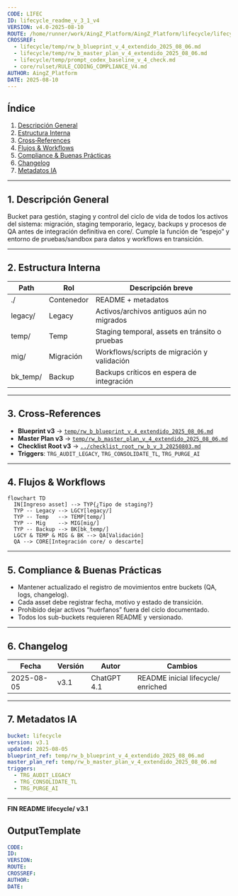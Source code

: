 ```yaml
---
CODE: LIFEC
ID: lifecycle_readme_v_3_1_v4
VERSION: v4.0-2025-08-10
ROUTE: /home/runner/work/AingZ_Platform/AingZ_Platform/lifecycle/lifecycle_readme_v_3_1.md
CROSSREF:
  - lifecycle/temp/rw_b_blueprint_v_4_extendido_2025_08_06.md
  - lifecycle/temp/rw_b_master_plan_v_4_extendido_2025_08_06.md
  - lifecycle/temp/prompt_codex_baseline_v_4_check.md
  - core/rulset/RULE_CODING_COMPLIANCE_V4.md
AUTHOR: AingZ_Platform
DATE: 2025-08-10
---
```

## Índice

1. [Descripción General](#1-descripción-general)
2. [Estructura Interna](#2-estructura-interna)
3. [Cross‑References](#3-cross-references)
4. [Flujos & Workflows](#4-flujos--workflows)
5. [Compliance & Buenas Prácticas](#5-compliance--buenas-practicas)
6. [Changelog](#6-changelog)
7. [Metadatos IA](#7-metadatos-ia)

---

## 1. Descripción General

Bucket para gestión, staging y control del ciclo de vida de todos los activos del sistema: migración, staging temporario, legacy, backups y procesos de QA antes de integración definitiva en core/. Cumple la función de “espejo” y entorno de pruebas/sandbox para datos y workflows en transición.

---

## 2. Estructura Interna

| Path      | Rol        | Descripción breve                              |
| --------- | ---------- | ---------------------------------------------- |
| ./        | Contenedor | README + metadatos                             |
| legacy/   | Legacy     | Activos/archivos antiguos aún no migrados      |
| temp/     | Temp       | Staging temporal, assets en tránsito o pruebas |
| mig/      | Migración  | Workflows/scripts de migración y validación    |
| bk\_temp/ | Backup     | Backups críticos en espera de integración      |

---

## 3. Cross‑References

- **Blueprint v3** → [`temp/rw_b_blueprint_v_4_extendido_2025_08_06.md`](temp/rw_b_blueprint_v_4_extendido_2025_08_06.md)
- **Master Plan v3** → [`temp/rw_b_master_plan_v_4_extendido_2025_08_06.md`](temp/rw_b_master_plan_v_4_extendido_2025_08_06.md)
- **Checklist Root v3** → [`../checklist_root_rw_b_v_3_20250803.md`](../checklist_root_rw_b_v_3_20250803.md)
- **Triggers**: `TRG_AUDIT_LEGACY`, `TRG_CONSOLIDATE_TL`, `TRG_PURGE_AI`

---

## 4. Flujos & Workflows

```mermaid
flowchart TD
  IN[Ingreso asset] --> TYP{¿Tipo de staging?}
  TYP -- Legacy --> LGCY[legacy/]
  TYP -- Temp   --> TEMP[temp/]
  TYP -- Mig    --> MIG[mig/]
  TYP -- Backup --> BK[bk_temp/]
  LGCY & TEMP & MIG & BK --> QA[Validación]
  QA --> CORE[Integración core/ o descarte]
```

---

## 5. Compliance & Buenas Prácticas

- Mantener actualizado el registro de movimientos entre buckets (QA, logs, changelog).
- Cada asset debe registrar fecha, motivo y estado de transición.
- Prohibido dejar activos “huérfanos” fuera del ciclo documentado.
- Todos los sub-buckets requieren README y versionado.

---

## 6. Changelog

| Fecha      | Versión | Autor       | Cambios                            |
| ---------- | ------- | ----------- | ---------------------------------- |
| 2025-08-05 | v3.1    | ChatGPT 4.1 | README inicial lifecycle/ enriched |

---

## 7. Metadatos IA

```yaml
bucket: lifecycle
version: v3.1
updated: 2025-08-05
blueprint_ref: temp/rw_b_blueprint_v_4_extendido_2025_08_06.md
master_plan_ref: temp/rw_b_master_plan_v_4_extendido_2025_08_06.md
triggers:
  - TRG_AUDIT_LEGACY
  - TRG_CONSOLIDATE_TL
  - TRG_PURGE_AI
```

---

**FIN README lifecycle/ v3.1**

## OutputTemplate
```yaml
CODE:
ID:
VERSION:
ROUTE:
CROSSREF:
AUTHOR:
DATE:
```
